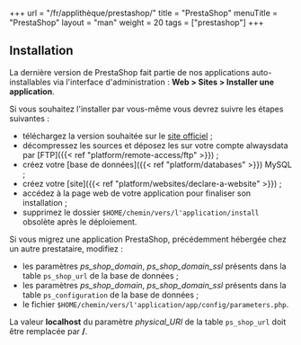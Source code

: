 +++
url = "/fr/applithèque/prestashop/"
title = "PrestaShop"
menuTitle = "PrestaShop"
layout = "man"
weight = 20
tags = ["prestashop"]
+++

## Installation
La dernière version de PrestaShop fait partie de nos applications auto-installables via l'interface d'administration : **Web > Sites > Installer une application**.

Si vous souhaitez l'installer par vous-même vous devrez suivre les étapes suivantes :

- téléchargez la version souhaitée sur le [site officiel](https://www.prestashop.com/fr/telecharger) ;
- décompressez les sources et déposez les sur votre compte alwaysdata par [FTP]({{< ref "platform/remote-access/ftp" >}}) ;
- créez votre [base de données]({{< ref "platform/databases" >}}) MySQL ;
- créez votre [site]({{< ref "platform/websites/declare-a-website" >}}) ;
- accédez à la page web de votre application pour finaliser son installation ;
- supprimez le dossier `$HOME/chemin/vers/l'application/install` obsolète après le déploiement.

Si vous migrez une application PrestaShop, précédemment hébergée chez un autre prestataire, modifiez :

- les paramètres _ps\_shop\_domain_, _ps\_shop\_domain\_ssl_ présents dans la table `ps_shop_url` de la base de données ;
- les paramètres _ps\_shop\_domain_, _ps\_shop\_domain\_ssl_ présents dans la table `ps_configuration` de la base de données ;
- le fichier `$HOME/chemin/vers/l'application/app/config/parameters.php`.

La valeur **localhost** du paramètre _physical\_URI_ de la table `ps_shop_url` doit être remplacée par **/**.
